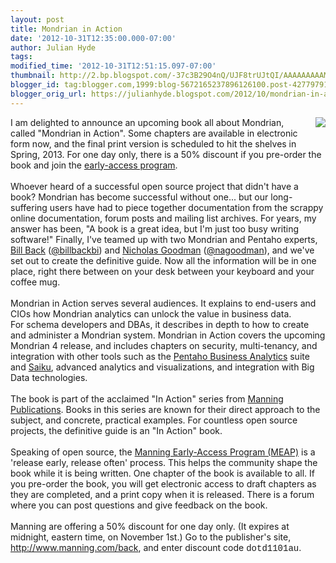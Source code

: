 ```yaml
---
layout: post
title: Mondrian in Action
date: '2012-10-31T12:35:00.000-07:00'
author: Julian Hyde
tags: 
modified_time: '2012-10-31T12:51:15.097-07:00'
thumbnail: http://2.bp.blogspot.com/-37c3B29O4nQ/UJF8trUJtQI/AAAAAAAAAMo/p1YQBktFqzE/s72-c/back_cover150.jpg
blogger_id: tag:blogger.com,1999:blog-5672165237896126100.post-4277979183395247000
blogger_orig_url: https://julianhyde.blogspot.com/2012/10/mondrian-in-action.html
---
```


<div class="separator" style="clear: both; text-align: center;"><a href="http://2.bp.blogspot.com/-37c3B29O4nQ/UJF8trUJtQI/AAAAAAAAAMo/p1YQBktFqzE/s1600/back_cover150.jpg" imageanchor="1" style="clear: right; float: right; margin-bottom: 1em; margin-left: 1em;"><img border="0" src="http://2.bp.blogspot.com/-37c3B29O4nQ/UJF8trUJtQI/AAAAAAAAAMo/p1YQBktFqzE/s1600/back_cover150.jpg" /></a></div>I am delighted to announce an upcoming book all about Mondrian, called "Mondrian in Action". Some chapters are available in electronic form now, and the final print version is scheduled to hit the shelves in Spring, 2013. For one day only, there is a 50% discount if you pre-order the book and join the <a href="http://www.manning.com/back/" target="_blank">early-access program</a>.<br /><br />Whoever heard of a successful open source project that didn't have a book? Mondrian has become successful without one... but our long-suffering users have had to piece together documentation from the scrappy online documentation, forum posts and mailing list archives. For years, my answer has been, "A book is a great idea, but I'm just too busy writing software!" Finally, I've teamed up with two Mondrian and Pentaho experts, <a href="http://billonbi.wordpress.com/" target="_blank">Bill Back</a> (<a href="https://twitter.com/billbackbi" target="_blank">@billbackbi</a>) and <a href="http://www.nicholasgoodman.com/" target="_blank">Nicholas Goodman</a> (<a href="https://twitter.com/nagoodman" target="_blank">@nagoodman</a>), and we've set out to create the definitive guide. Now all the information will be in one place, right there between on your desk between your keyboard and your coffee mug.<br /><br />Mondrian in Action serves several audiences. It explains to end-users and CIOs how Mondrian analytics can unlock the value in business data. For&nbsp;schema developers and DBAs, it describes in depth to how to create and administer a Mondrian system. Mondrian in Action covers the upcoming Mondrian 4 release, and includes chapters on security, multi-tenancy, and integration with other tools such as the <a href="http://www.pentaho.com/explore/products/" target="_blank">Pentaho Business Analytics</a> suite and <a href="http://analytical-labs.com/" target="_blank">Saiku</a>, advanced analytics and visualizations, and integration with Big Data technologies.<br /><br />The book is part of the acclaimed "In Action" series from <a href="http://manning.com/" target="_blank">Manning Publications</a>. Books in this series are known for their direct approach to the subject, and concrete, practical examples. For countless open source projects, the definitive guide is an "In Action" book.<br /><br />Speaking of open source, the <a href="http://www.manning.com/about/meap.html" target="_blank">Manning Early-Access Program (MEAP)</a> is a 'release early, release often' process. This helps the community shape the book while it is being written. One chapter of the book is available to all. If you pre-order the book, you will get electronic access to draft chapters as they are completed, and a print copy when it is released. There is a forum where you can post questions and give feedback on the book.<br /><br />Manning are offering a 50% discount for one day only. (It expires at midnight, eastern time, on November 1st.) Go to the publisher's site, <a href="http://www.manning.com/back">http://www.manning.com/back</a>, and enter discount code <span style="font-family: Courier New, Courier, monospace;">dotd1101au</span>.